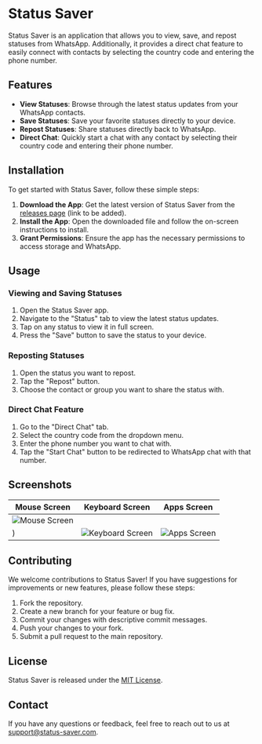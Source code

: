 # Status Saver

Status Saver is an application that allows you to view, save, and repost statuses from WhatsApp. Additionally, it provides a direct chat feature to easily connect with contacts by selecting the country code and entering the phone number.

## Features

- **View Statuses**: Browse through the latest status updates from your WhatsApp contacts.
- **Save Statuses**: Save your favorite statuses directly to your device.
- **Repost Statuses**: Share statuses directly back to WhatsApp.
- **Direct Chat**: Quickly start a chat with any contact by selecting their country code and entering their phone number.

## Installation

To get started with Status Saver, follow these simple steps:

1. **Download the App**: Get the latest version of Status Saver from the [releases page](#) (link to be added).
2. **Install the App**: Open the downloaded file and follow the on-screen instructions to install.
3. **Grant Permissions**: Ensure the app has the necessary permissions to access storage and WhatsApp.

## Usage

### Viewing and Saving Statuses

1. Open the Status Saver app.
2. Navigate to the "Status" tab to view the latest status updates.
3. Tap on any status to view it in full screen.
4. Press the "Save" button to save the status to your device.

### Reposting Statuses

1. Open the status you want to repost.
2. Tap the "Repost" button.
3. Choose the contact or group you want to share the status with.

### Direct Chat Feature

1. Go to the "Direct Chat" tab.
2. Select the country code from the dropdown menu.
3. Enter the phone number you want to chat with.
4. Tap the "Start Chat" button to be redirected to WhatsApp chat with that number.

## Screenshots

| Mouse Screen | Keyboard Screen | Apps Screen |
|-------------|-------------|-------------|
| ![Mouse Screen](![1743239211113](https://github.com/user-attachments/assets/86a052b4-01d8-420f-a742-071bdcdee65b))
) | ![Keyboard Screen](https://github.com/user-attachments/assets/d320bd37-b3fe-4ff1-88b2-73123d9f5441) | ![Apps Screen](![1743239211482](https://github.com/user-attachments/assets/8d6baefa-2bd9-4706-a476-72657530353f)) |



## Contributing

We welcome contributions to Status Saver! If you have suggestions for improvements or new features, please follow these steps:

1. Fork the repository.
2. Create a new branch for your feature or bug fix.
3. Commit your changes with descriptive commit messages.
4. Push your changes to your fork.
5. Submit a pull request to the main repository.

## License

Status Saver is released under the [MIT License](LICENSE).

## Contact

If you have any questions or feedback, feel free to reach out to us at [support@status-saver.com](mailto:support@status-saver.com).
